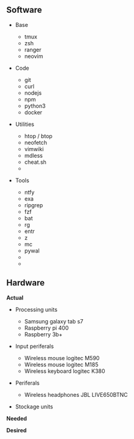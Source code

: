 ## Software
* Base 
	- tmux
	- zsh
	- ranger
	- neovim

* Code
	- git
	- curl
	- nodejs
	- npm
	- python3
	- docker

* Utilities
	- htop / btop
	- neofetch
	- vimwiki
	- mdless
	- cheat.sh
	- 

* Tools
	- ntfy
	- exa
	- ripgrep
	- fzf
	- bat
	- rg
	- entr
	- z
	- mc
	- pywal
	- 
	- 
	
## Hardware
**Actual** 
* Processing units
	- Samsung galaxy tab s7
	- Raspberry pi 400
	- Raspberry 3b+
	
* Input periferals
	- Wireless mouse logitec M590
	- Wireless mouse logitec M185
	- Wireless keyboard logitec K380

* Periferals
	- Wireless headphones JBL LIVE650BTNC

* Stockage units

**Needed**

**Desired**

